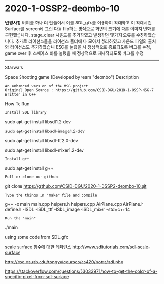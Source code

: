 # 2020-1-OSSP2-deombo-10
************변경사항************
버퍼를 하나 더 만들어서 이를 SDL_gfx를 이용하여 확대하고 이 확대시킨 Surface를 
screen에 그린 다음 flip하는 방식으로 화면의 크기에 따른 이미지 변화를 구현했습니다.
stage_clear 사운드를 추가하였고 발생하던 몇가지 오류를 수정하였습니다.
추가로 라이선스들을 라이선스 폴더에 다 모아서 정리하였고 사운드 파일의 출처와 라이선스도 추가하였습니
ESC를 눌렀을 시 정상적으로 종료되도록 버그를 수정, game over 후 스페이스 바를 눌렀을
때 정상적으로 재시작되도록 버그를 수정
********************************

Starwars

Space Shooting game (Developed by team "deombo")
Description

    An enhanced version of the MSG project
    Original Open Source : https://github.com/CSID-DGU/2018-1-OSSP-MSG-7
    Written in C++

How To Run

    Install SDL library

sudo apt-get install libsdl1.2-dev

sudo apt-get install libsdl-image1.2-dev

sudo apt-get install libsdl-ttf2.0-dev

sudo apt-get install libsdl-mixer1.2-dev


    Install g++


sudo apt-get install g++

    Pull or clone our github

git clone https://github.com/CSID-DGU/2020-1-OSSP2-deombo-10.git

    Type the things in "make" file and compile

g++ -o main main.cpp helpers.h helpers.cpp AirPlane.cpp AirPlane.h define.h -lSDL -lSDL_ttf -lSDL_image -lSDL_mixer -std=c++14

    Run the "main"

./main

using some code from SDL_gfx


scale surface 함수에 대한 레퍼런스
http://www.sdltutorials.com/sdl-scale-surface

http://cse.csusb.edu/tongyu/courses/cs420/notes/sdl.php

https://stackoverflow.com/questions/53033971/how-to-get-the-color-of-a-specific-pixel-from-sdl-surface
